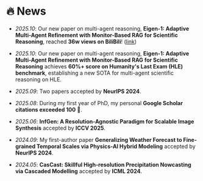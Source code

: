 # 🔥 News

- *2025.10*: Our new paper on multi-agent reasoning, **Eigen-1: Adaptive Multi-Agent Refinement with Monitor-Based RAG for Scientific Reasoning**, reached **36w views on BiliBili**! ([link](https://www.bilibili.com/video/BV1own2zFEf7/?share_source=copy_web&vd_source=7b9d898a8c3bbebf65c411956ed7f8ce))

- *2025.10*: Our new paper on multi-agent reasoning, **Eigen-1: Adaptive Multi-Agent Refinement with Monitor-Based RAG for Scientific Reasoning** achieves **60%+ score on Humanity's Last Exam (HLE) benchmark**, establishing a new SOTA for multi-agent scientific reasoning on HLE.

- *2025.09*: Two papers accepted by **NeurIPS 2024**.

- *2025.08*: During my first year of PhD, my personal **Google Scholar citations exceeded 100** 🎉.

- *2025.06*: **InfGen: A Resolution-Agnostic Paradigm for Scalable Image Synthesis** accepted by **ICCV 2025**.

- *2024.09*: My first-author paper **Generalizing Weather Forecast to Fine-grained Temporal Scales via Physics-AI Hybrid Modeling** accepted by **NeurIPS 2024**.

- *2024.05*: **CasCast: Skillful High-resolution Precipitation Nowcasting via Cascaded Modelling** accepted by **ICML 2024**.
